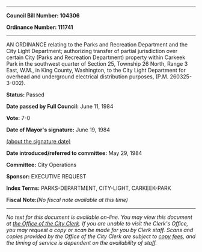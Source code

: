 

********

**Council Bill Number: 104306**
   
**Ordinance Number: 111741**
********

 AN ORDINANCE relating to the Parks and Recreation Department and the City Light Department; authorizing transfer of partial jurisdiction over certain City (Parks and Recreation Department) property within Carkeek Park in the southwest quarter of Section 25, Township 26 North, Range 3 East, W.M., in King County, Washington, to the City Light Department for overhead and underground electrical distribution purposes, (P.M. 260325-3-002).

**Status:** Passed
   
**Date passed by Full Council:** June 11, 1984
   
**Vote:** 7-0
   
**Date of Mayor's signature:** June 19, 1984
   
[(about the signature date)](/~public/approvaldate.htm)
   
   
   
**Date introduced/referred to committee:** May 29, 1984
   
**Committee:** City Operations
   
**Sponsor:** EXECUTIVE REQUEST
   
   
**Index Terms:** PARKS-DEPARTMENT, CITY-LIGHT, CARKEEK-PARK

**Fiscal Note:**_(No fiscal note available at this time)_
********

_No text for this document is available on-line. You may view this document at [the Office of the City Clerk](http://www.seattle.gov/leg/clerk/contactUs.htm). If you are unable to visit the Clerk's Office, you may request a copy or scan be made for you by Clerk staff. Scans and copies provided by the Office of the City Clerk are subject to [copy fees](http://clerk.seattle.gov/~public/clerkfees.htm), and the timing of service is dependent on the availability of staff._

